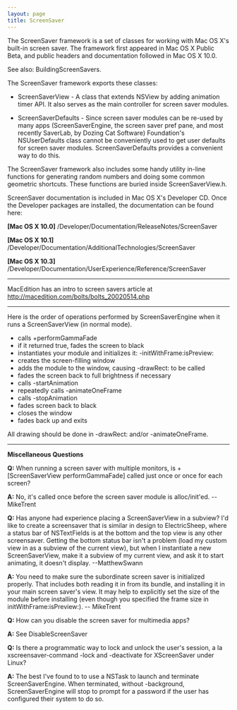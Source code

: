 ```yaml
---
layout: page
title: ScreenSaver
---
```





The ScreenSaver framework is a set of classes for working with Mac OS X's built-in screen saver. The framework first appeared in Mac OS X Public Beta, and public headers and documentation followed in Mac OS X 10.0.

See also: BuildingScreenSavers.

The ScreenSaver framework exports these classes:


* ScreenSaverView - A class that extends NSView by adding animation timer API. It also serves as the main controller for screen saver modules.

* ScreenSaverDefaults - Since screen saver modules can be re-used by many apps (ScreenSaverEngine, the screen saver pref pane, and most recently SaverLab, by Dozing Cat Software) Foundation's NSUserDefaults class cannot be conveniently used to get user defaults for screen saver modules. ScreenSaverDefaults provides a convenient way to do this.


The ScreenSaver framework also includes some handy utility in-line functions for generating random numbers and doing some common geometric shortcuts. These functions are buried inside ScreenSaverView.h.

ScreenSaver documentation is included in Mac OS X's Developer CD. Once the Developer packages are installed, the documentation can be found here:

**[Mac OS X 10.0]** /Developer/Documentation/ReleaseNotes/ScreenSaver

**[Mac OS X 10.1]** /Developer/Documentation/AdditionalTechnologies/ScreenSaver

**[Mac OS X 10.3]** /Developer/Documentation/UserExperience/Reference/ScreenSaver

----

MacEdition has an intro to screen savers article at http://macedition.com/bolts/bolts_20020514.php

----

Here is the order of operations performed by ScreenSaverEngine when it runs a ScreenSaverView (in normal mode).


* calls     +performGammaFade
* if it returned true, fades the screen to black
* instantiates your module and initializes it:     -initWithFrame:isPreview:
* creates the screen-filling window
* adds the module to the window, causing     -drawRect: to be called
* fades the screen back to full brightness if necessary
* calls     -startAnimation
* repeatedly calls     -animateOneFrame
* calls     -stopAnimation
* fades screen back to black
* closes the window
* fades back up and exits


All drawing should be done in     -drawRect: and/or     -animateOneFrame.

----

**Miscellaneous Questions**

**Q:** When running a screen saver with multiple monitors, is     +[ScreenSaverView performGammaFade] called just once or once for each screen?

**A:** No, it's called once before the screen saver module is alloc/init'ed. -- MikeTrent

**Q:** Has anyone had experience placing a ScreenSaverView in a subview?  I'd like to create a screensaver that is similar in design to ElectricSheep, where a status bar of NSTextField<nowiki/>s is at the bottom and the top view is any other screensaver.  Getting the bottom status bar isn't a problem (load my custom view in as a subview of the current view), but when I instantiate a new ScreenSaverView, make it a subview of my current view, and ask it to start animating, it doesn't display. --MatthewSwann

**A:** You need to make sure the subordinate screen saver is initialized properly. That includes both reading it in from its bundle, and installing it in your main screen saver's view. It may help to explicitly set the size of the module before installing (even though you specified the frame size in initWithFrame:isPreview:). -- MikeTrent

**Q:** How can you disable the screen saver for multimedia apps?

**A:** See DisableScreenSaver

**Q:** Is there a programmatic way to lock and unlock the user's session, a la xscreensaver-command -lock and -deactivate for XScreenSaver under Linux?

**A:** The best I've found to to use a NSTask to launch and terminate ScreenSaverEngine. When terminated, without -background, ScreenSaverEngine will stop to prompt for a password if the user has configured their system to do so.

